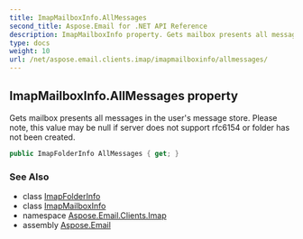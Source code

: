 ```yaml
---
title: ImapMailboxInfo.AllMessages
second_title: Aspose.Email for .NET API Reference
description: ImapMailboxInfo property. Gets mailbox presents all messages in the users message store. Please note this value may be null if server does not support rfc6154 or folder has not been created
type: docs
weight: 10
url: /net/aspose.email.clients.imap/imapmailboxinfo/allmessages/
---
```

## ImapMailboxInfo.AllMessages property

Gets mailbox presents all messages in the user's message store. Please note, this value may be null if server does not support rfc6154 or folder has not been created.

```csharp
public ImapFolderInfo AllMessages { get; }
```

### See Also

* class [ImapFolderInfo](../../imapfolderinfo/)
* class [ImapMailboxInfo](../)
* namespace [Aspose.Email.Clients.Imap](../../imapmailboxinfo/)
* assembly [Aspose.Email](../../../)



